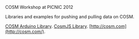 COSM Workshop at PICNIC 2012

Libraries and examples for pushing and pulling data on COSM. 

[COSM Arduino Library](https://github.com/cosm/cosm-arduino).
[CosmJS Library](http://github.com/cosm/cosm-js).
[http://cosm.com](http://cosm.com/).